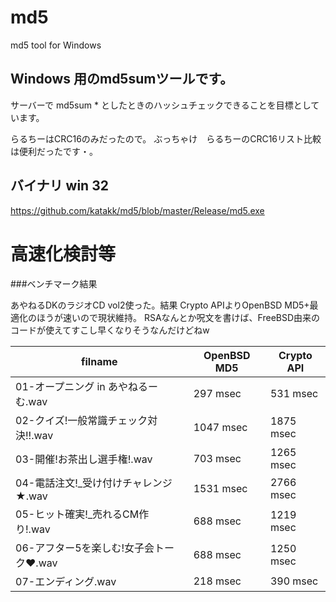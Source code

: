 # md5
md5 tool for Windows

## Windows 用のmd5sumツールです。

サーバーで md5sum *  としたときのハッシュチェックできることを目標としています。

らるちーはCRC16のみだったので。
ぶっちゃけ　らるちーのCRC16リスト比較は便利だったです・。

## バイナリ win 32

https://github.com/katakk/md5/blob/master/Release/md5.exe

# 高速化検討等

###ベンチマーク結果

あやねるDKのラジオCD vol2使った。結果 Crypto APIよりOpenBSD MD5+最適化のほうが速いので現状維持。
RSAなんとか呪文を書けば、FreeBSD由来のコードが使えてすこし早くなりそうなんだけどねw

| filname                                        | OpenBSD MD5         | Crypto API          |
|------------------------------------------------|---------------------|---------------------|
| 01-オープニング in あやねるーむ.wav            |    297 msec         |     531 msec        |
| 02-クイズ!一般常識チェック対決!!.wav           |   1047 msec         |    1875 msec        |
| 03-開催!お茶出し選手権!.wav                    |    703 msec         |    1265 msec        |
| 04-電話注文!_受け付けチャレンジ★.wav          |   1531 msec         |    2766 msec        |
| 05-ヒット確実!_売れるCM作り!.wav               |    688 msec         |    1219 msec        |
| 06-アフター5を楽しむ!女子会トーク&#9829;.wav   |    688 msec         |    1250 msec        |
| 07-エンディング.wav                            |    218 msec         |     390 msec        |

